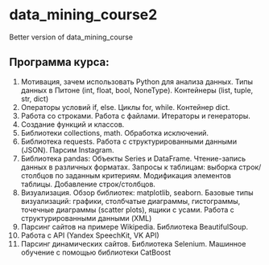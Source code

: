# data_mining_course2
Better version of data_mining_course

## Программа курса:

1. Мотивация, зачем использовать Python для анализа данных.
Типы данных в Питоне (int, float, bool, NoneType). Контейнеры (list, tuple, str, dict)
2. Операторы условий if, else. Циклы for, while. Контейнер dict.
3. Работа со строками. Работа с файлами. Итераторы и генераторы. 
4. Создание функций и классов.
5. Библиотеки collections, math. Обработка исключений.
6. Библиотека requests. Работа с структурированными данными (JSON). Парсим Instagram.
7. Библиотека pandas: Объекты Series и DataFrame. Чтение-запись данных в различных форматах. Запросы к таблицам: выборка строк/столбцов по заданным критериям. Модификация элементов таблицы. Добавление строк/столбцов.
8. Визуализация. Обзор библиотек: matplotlib, seaborn. Базовые типы визуализаций: графики, столбчатые диаграммы, гистограммы, точечные диаграммы (scatter plots), ящики с усами. Работа с структурированными данными (XML)
9. Парсинг сайтов на примере Wikipedia. Библиотека BeautifulSoup.
10. Работа с API (Yandex SpeechKit, VK API)
11. Парсинг динамических сайтов. Библиотека Selenium. Машинное обучение с помощью библиотеки CatBoost
